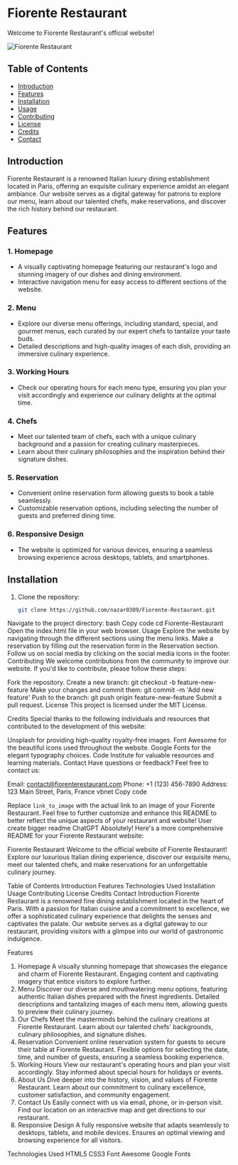 # Fiorente Restaurant

Welcome to Fiorente Restaurant's official website!

![Fiorente Restaurant](link_to_image)

## Table of Contents

- [Introduction](#introduction)
- [Features](#features)
- [Installation](#installation)
- [Usage](#usage)
- [Contributing](#contributing)
- [License](#license)
- [Credits](#credits)
- [Contact](#contact)

## Introduction

Fiorente Restaurant is a renowned Italian luxury dining establishment located in Paris, offering an exquisite culinary experience amidst an elegant ambiance. Our website serves as a digital gateway for patrons to explore our menu, learn about our talented chefs, make reservations, and discover the rich history behind our restaurant.

## Features

### 1. Homepage
- A visually captivating homepage featuring our restaurant's logo and stunning imagery of our dishes and dining environment.
- Interactive navigation menu for easy access to different sections of the website.

### 2. Menu
- Explore our diverse menu offerings, including standard, special, and gourmet menus, each curated by our expert chefs to tantalize your taste buds.
- Detailed descriptions and high-quality images of each dish, providing an immersive culinary experience.

### 3. Working Hours
- Check our operating hours for each menu type, ensuring you plan your visit accordingly and experience our culinary delights at the optimal time.

### 4. Chefs
- Meet our talented team of chefs, each with a unique culinary background and a passion for creating culinary masterpieces.
- Learn about their culinary philosophies and the inspiration behind their signature dishes.

### 5. Reservation
- Convenient online reservation form allowing guests to book a table seamlessly.
- Customizable reservation options, including selecting the number of guests and preferred dining time.

### 6. Responsive Design
- The website is optimized for various devices, ensuring a seamless browsing experience across desktops, tablets, and smartphones.

## Installation

1. Clone the repository:
   ```bash
   git clone https://github.com/nazar0309/Fiorente-Restaurant.git
Navigate to the project directory:
bash
Copy code
cd Fiorente-Restaurant
Open the index.html file in your web browser.
Usage
Explore the website by navigating through the different sections using the menu links.
Make a reservation by filling out the reservation form in the Reservation section.
Follow us on social media by clicking on the social media icons in the footer.
Contributing
We welcome contributions from the community to improve our website. If you'd like to contribute, please follow these steps:

Fork the repository.
Create a new branch: git checkout -b feature-new-feature
Make your changes and commit them: git commit -m 'Add new feature'
Push to the branch: git push origin feature-new-feature
Submit a pull request.
License
This project is licensed under the MIT License.

Credits
Special thanks to the following individuals and resources that contributed to the development of this website:

Unsplash for providing high-quality royalty-free images.
Font Awesome for the beautiful icons used throughout the website.
Google Fonts for the elegant typography choices.
Code Institute for valuable resources and learning materials.
Contact
Have questions or feedback? Feel free to contact  us:

Email: contact@fiorenterestaurant.com
Phone: +1 (123) 456-7890
Address: 123 Main Street, Paris, France
vbnet
Copy code

Replace `link_to_image` with the actual link to an image of your Fiorente Restaurant. Feel free to further customize and enhance this README to better reflect the unique aspects of your restaurant and website!
User
create bigger readme
ChatGPT
Absolutely! Here's a more comprehensive README for your Fiorente Restaurant website:

Fiorente Restaurant
Welcome to the official website of Fiorente Restaurant! Explore our luxurious Italian dining experience, discover our exquisite menu, meet our talented chefs, and make reservations for an unforgettable culinary journey.


Table of Contents
Introduction
Features
Technologies Used
Installation
Usage
Contributing
License
Credits
Contact
Introduction
Fiorente Restaurant is a renowned fine dining establishment located in the heart of Paris. With a passion for Italian cuisine and a commitment to excellence, we offer a sophisticated culinary experience that delights the senses and captivates the palate. Our website serves as a digital gateway to our restaurant, providing visitors with a glimpse into our world of gastronomic indulgence.


Features
1. Homepage
A visually stunning homepage that showcases the elegance and charm of Fiorente Restaurant.
Engaging content and captivating imagery that entice visitors to explore further.
2. Menu
Discover our diverse and mouthwatering menu options, featuring authentic Italian dishes prepared with the finest ingredients.
Detailed descriptions and tantalizing images of each menu item, allowing guests to preview their culinary journey.
3. Our Chefs
Meet the masterminds behind the culinary creations at Fiorente Restaurant.
Learn about our talented chefs' backgrounds, culinary philosophies, and signature dishes.
4. Reservation
Convenient online reservation system for guests to secure their table at Fiorente Restaurant.
Flexible options for selecting the date, time, and number of guests, ensuring a seamless booking experience.
5. Working Hours
View our restaurant's operating hours and plan your visit accordingly.
Stay informed about special hours for holidays or events.
6. About Us
Dive deeper into the history, vision, and values of Fiorente Restaurant.
Learn about our commitment to culinary excellence, customer satisfaction, and community engagement.
7. Contact Us
Easily connect with us via email, phone, or in-person visit.
Find our location on an interactive map and get directions to our restaurant.
8. Responsive Design
A fully responsive website that adapts seamlessly to desktops, tablets, and mobile devices.
Ensures an optimal viewing and browsing experience for all visitors.


Technologies Used
HTML5
CSS3
Font Awesome
Google Fonts
